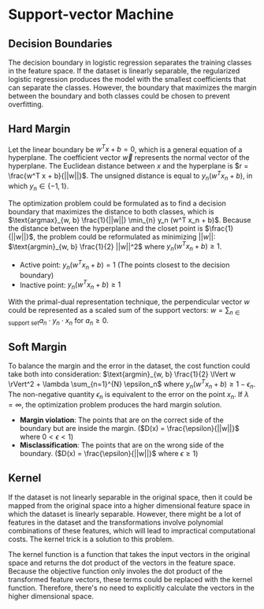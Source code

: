 # Support-vector Machine

## Decision Boundaries

The decision boundary in logistic regression separates the training classes in the feature space. If the dataset is linearly separable, the regularized logistic regression produces the model with the smallest coefficients that can separate the classes. However, the boundary that maximizes the margin between the boundary and both classes could be chosen to prevent overfitting.

## Hard Margin

Let the linear boundary be $w^T x + b = 0$, which is a general equation of a hyperplane. The coefficient vector $\vec{w}$ represents the normal vector of the hyperplane. The Euclidean distance between $x$ and the hyperplane is $r = \frac{w^T x + b}{||w||}$. The unsigned distance is equal to $y_n (w^T x_n + b)$, in which $y_n \in \{ -1, 1 \}$.

The optimization problem could be formulated as to find a decision boundary that maximizes the distance to both classes, which is $\text{argmax}_{w, b} \frac{1}{||w||} \min_{n} y_n (w^T x_n + b)$. Because the distance between the hyperplane and the closet point is $\frac{1}{||w||}$, the problem could be reformulated as minimizing $||w||$: $\text{argmin}_{w, b} \frac{1}{2} ||w||^2$ where $y_n (w^T x_n + b) \geq 1$.

- Active point: $y_n (w^T x_n + b) = 1$ (The points closest to the decision boundary)
- Inactive point: $y_n (w^T x_n + b) \geq 1$

With the primal-dual representation technique, the perpendicular vector $w$ could be represented as a scaled sum of the support vectors: $w = \sum_{n \in \text{support set}}a_n \cdot y_n \cdot x_n$ for $a_n \geq 0$.

## Soft Margin

To balance the margin and the error in the dataset, the cost function could take both into consideration: $\text{argmin}_{w, b} \frac{1}{2} \lVert w \rVert^2 + \lambda \sum_{n=1}^{N} \epsilon_n$ where $y_n(w^Tx_n+b) \geq 1 - \epsilon_n$. The non-negative quantity $\epsilon_n$ is equivalent to the error on the point $x_n$. If $\lambda = \infty$, the optimization problem produces the hard margin solution.

- **Margin violation**: The points that are on the correct side of the boundary but are inside the margin. ($D(x) = \frac{\epsilon}{||w||}$ where $0 < \epsilon < 1$)
- **Misclassification**: The points that are on the wrong side of the boundary. ($D(x) = \frac{\epsilon}{||w||}$ where $\epsilon \geq 1$)

## Kernel

If the dataset is not linearly separable in the original space, then it could be mapped from the original space into a higher dimensional feature space in which the dataset is linearly separable. However, there might be a lot of features in the dataset and the transformations involve polynomial combinations of these features, which will lead to impractical computational costs. The kernel trick is a solution to this problem.

The kernel function is a function that takes the input vectors in the original space and returns the dot product of the vectors in the feature space. Because the objective function only involes the dot product of the transformed feature vectors, these terms could be replaced with the kernel function. Therefore, there's no need to explicitly calculate the vectors in the higher dimensional space.

